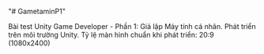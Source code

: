 "# GametaminP1" 

Bài test Unity Game Developer - Phần 1: Giả lập Máy tính cá nhân.
Phát triển trên môi trường Unity.
Tỷ lệ màn hình chuẩn khi phát triển: 20:9 (1080x2400)